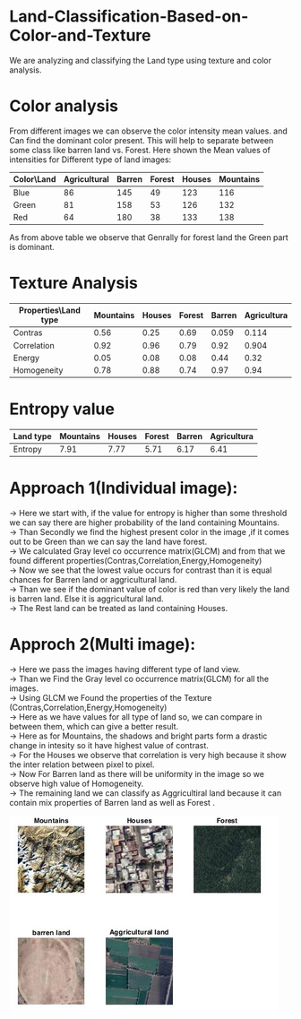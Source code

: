 # Land-Classification-Based-on-Color-and-Texture
We are analyzing and classifying the Land type using texture and color analysis. 

# Color analysis
From different images we can observe the color intensity mean values. and Can find the dominant color present.
This will help to separate between some class like barren land vs. Forest.
Here shown the Mean values of intensities for Different type of land images:

| Color\Land  | Agricultural | Barren | Forest | Houses | Mountains|
| ------------- | ------------- |---------|-----|-----|------|
| Blue | 86 | 145 | 49 | 123 | 116 |
| Green  | 81 | 158 | 53 | 126 | 132 |
|Red|64|180|38|133|138|

As from above table we observe that Genrally for forest land the Green part is dominant. 

# Texture Analysis 

|Properties\Land type|Mountains|Houses|Forest|Barren|Agricultura|
|---------|-------|---------|---------|-------|--------|
|Contras|0.56|0.25|0.69|0.059|0.114|
|Correlation|0.92|0.96|0.79|0.92|0.904|
|Energy|0.05|0.08|0.08|0.44|0.32|
|Homogeneity|0.78|0.88|0.74|0.97|0.94|

# Entropy value
|Land type|Mountains|Houses|Forest|Barren|Agricultura|
|---------|-------|---------|---------|-------|--------|
|Entropy|7.91|7.77|5.71|6.17|6.41|

# Approach 1(Individual image):

-> Here we start with, if the value for entropy is higher than some threshold we can say there are higher 
probability of the land containing Mountains.<br />
-> Than Secondly we find the highest present color in the image ,if it comes out to be Green than we can say the land 
have forest.<br />
-> We calculated Gray level co occurrence matrix(GLCM) and from that we found different properties(Contras,Correlation,Energy,Homogeneity)<br />
-> Now we see that the lowest value occurs for contrast than it is equal chances for Barren land or aggricultural land. <br />
-> Than we see if the dominant value of color is red than very likely the land is barren land. Else it is aggricultural land.<br />
-> The Rest land can be treated as land containing Houses.<br />

# Approch 2(Multi image):

-> Here we pass the images having different type of land view.<br />
-> Than we Find the Gray level co occurrence matrix(GLCM) for all the images.<br />
-> Using GLCM we Found the properties of the Texture (Contras,Correlation,Energy,Homogeneity)<br />
-> Here as we have values for all type of land so, we can compare in between them, which 
can give a better result.<br />
-> Here as for Mountains, the shadows and bright parts form a drastic change in intesity so it have highest value of contrast.<br />
-> For the Houses we observe that correlation is very high because it show the inter relation between pixel to pixel.<br />
-> Now For Barren land as there will be uniformity in the image so we observe high value of Homogeneity.<br /> 
-> The remaining land we can classify as Aggricultiral land because it can contain mix properties of Barren land as well as Forest . <br />

<img src="Term.png">
